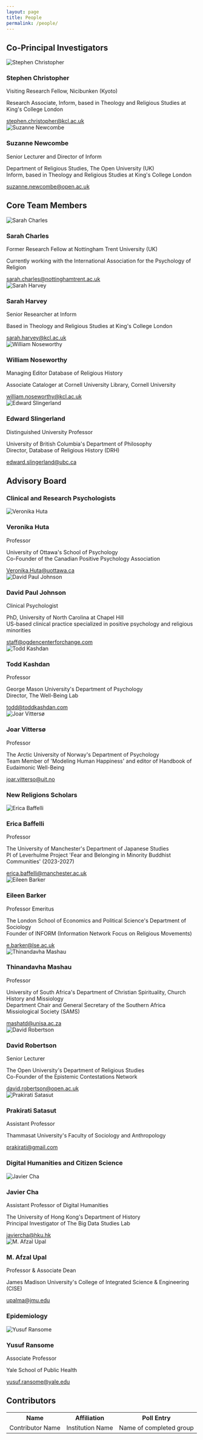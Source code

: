 ```yaml
---
layout: page
title: People
permalink: /people/
---
```


<div class="people-section">
<h2 class="section-heading">Co-Principal Investigators</h2>

<div class="people-grid">

<div class="person-card">
<div class="person-image">
<img src="{{site.baseurl}}/images/people/stephen-christopher.jpg" alt="Stephen Christopher">
</div>
<div class="person-info">
<h3 class="person-name">Stephen Christopher</h3>
<p class="person-title">Visiting Research Fellow, Nicibunken (Kyoto)</p>
<p class="person-additional">Research Associate, Inform, based in Theology and Religious Studies at King's College London</p>
<a href="mailto:stephen.christopher@kcl.ac.uk" class="person-email">stephen.christopher@kcl.ac.uk</a>
</div>
</div>
    
<div class="person-card">
<div class="person-image">
<img src="{{site.baseurl}}/images/people/suzanne-newcombe.jpg" alt="Suzanne Newcombe">
</div>
<div class="person-info">
<h3 class="person-name">Suzanne Newcombe</h3>
<p class="person-title">Senior Lecturer and Director of Inform</p>
<p class="person-additional">Department of Religious Studies, The Open University (UK)<br>Inform, based in Theology and Religious Studies at King's College London</p>
<a href="mailto:suzanne.newcombe@open.ac.uk" class="person-email">suzanne.newcombe@open.ac.uk</a>
</div>
</div>
</div>
</div>


<div class="people-section">
<h2 class="section-heading">Core Team Members</h2>
<div class="people-grid">
<div class="person-card">
<div class="person-image">
<img src="{{site.baseurl}}/images/people/sarah-charles.jpg" alt="Sarah Charles">
</div>
<div class="person-info">
<h3 class="person-name">Sarah Charles</h3>
<p class="person-title">Former Research Fellow at Nottingham Trent University (UK)</p>
<p class="person-additional">Currently working with the International Association for the Psychology of Religion</p>
<a href="mailto:sarah.charles@nottinghamtrent.ac.uk" class="person-email">sarah.charles@nottinghamtrent.ac.uk</a>
</div>
</div>
    
<div class="person-card">
<div class="person-image">
<img src="{{site.baseurl}}/images/people/sarah-harvey.jpg" alt="Sarah Harvey">
</div>
<div class="person-info">
<h3 class="person-name">Sarah Harvey</h3>
<p class="person-title">Senior Researcher at Inform</p>
<p class="person-additional">Based in Theology and Religious Studies at King's College London</p>
<a href="mailto:sarah.harvey@kcl.ac.uk" class="person-email">sarah.harvey@kcl.ac.uk</a>
</div>
</div>

<div class="person-card">
<div class="person-image">
<img src="{{site.baseurl}}/images/people/william-noseworthy.jpg" alt="William Noseworthy">
</div>
<div class="person-info">
<h3 class="person-name">William Noseworthy</h3>
<p class="person-title">Managing Editor Database of Religious History</p>
<p class="person-additional">Associate Cataloger at Cornell University Library, Cornell University</p>
<a href="mailto:william.noseworthy@kcl.ac.uk" class="person-email">william.noseworthy@kcl.ac.uk</a>
</div>
</div>

<div class="person-card">
<div class="person-image">
<img src="{{site.baseurl}}/images/people/edward-slingerland.jpg" alt="Edward Slingerland">
</div>
<div class="person-info">
<h3 class="person-name">Edward Slingerland</h3>
<p class="person-title">Distinguished University Professor</p>
<p class="person-additional">University of British Columbia's Department of Philosophy<br>Director, Database of Religious History (DRH)</p>
<a href="mailto:edward.slingerland@ubc.ca" class="person-email">edward.slingerland@ubc.ca</a>
</div>
</div>
</div>
</div>

<div class="people-section">
<h2 class="section-heading">Advisory Board</h2>
<h3 class="subsection-heading">Clinical and Research Psychologists</h3>
<div class="people-grid">
<div class="person-card">
<div class="person-image">
<img src="{{site.baseurl}}/images/people/veronika-huta.jpg" alt="Veronika Huta">
</div>
<div class="person-info">
<h3 class="person-name">Veronika Huta</h3>
<p class="person-title">Professor</p>
<p class="person-additional">University of Ottawa's School of Psychology<br>Co-Founder of the Canadian Positive Psychology Association</p>
<a href="mailto:Veronika.Huta@uottawa.ca" class="person-email">Veronika.Huta@uottawa.ca</a>
</div>
</div>
    
<div class="person-card">
<div class="person-image">
<img src="{{site.baseurl}}/images/people/david-paul-johnson.jpg" alt="David Paul Johnson">
</div>
<div class="person-info">
<h3 class="person-name">David Paul Johnson</h3>
<p class="person-title">Clinical Psychologist</p>
<p class="person-additional">PhD, University of North Carolina at Chapel Hill<br>US-based clinical practice specialized in positive psychology and religious minorities</p>
<a href="mailto:staff@ogdencenterforchange.com" class="person-email">staff@ogdencenterforchange.com</a>
</div>
</div>
      
<div class="person-card">
<div class="person-image">
<img src="{{site.baseurl}}/images/people/todd-kashdan.jpg" alt="Todd Kashdan">
</div>
<div class="person-info">
<h3 class="person-name">Todd Kashdan</h3>
<p class="person-title">Professor</p>
<p class="person-additional">George Mason University's Department of Psychology<br>Director, The Well-Being Lab</p>
<a href="mailto:todd@toddkashdan.com" class="person-email">todd@toddkashdan.com</a>
</div>
</div>

<div class="person-card">
<div class="person-image">
<img src="{{site.baseurl}}/images/people/joar-vitterso.jpg" alt="Joar Vittersø">
</div>
<div class="person-info">
<h3 class="person-name">Joar Vittersø</h3>
<p class="person-title">Professor</p>
<p class="person-additional">The Arctic University of Norway's Department of Psychology<br>Team Member of 'Modeling Human Happiness' and editor of Handbook of Eudaimonic Well-Being</p>
<a href="mailto:joar.vitterso@uit.no" class="person-email">joar.vitterso@uit.no</a>
</div>
</div>
</div>

<h3 class="subsection-heading">New Religions Scholars</h3>
<div class="people-grid">
<div class="person-card">
<div class="person-image">
<img src="{{site.baseurl}}/images/people/erica-baffelli.jpg" alt="Erica Baffelli">
</div>
<div class="person-info">
<h3 class="person-name">Erica Baffelli</h3>
<p class="person-title">Professor</p>
<p class="person-additional">The University of Manchester's Department of Japanese Studies<br>PI of Leverhulme Project 'Fear and Belonging in Minority Buddhist Communities' (2023-2027)</p>
<a href="mailto:erica.baffelli@manchester.ac.uk" class="person-email">erica.baffelli@manchester.ac.uk</a>
</div>
</div>

<div class="person-card">
<div class="person-image">
<img src="{{site.baseurl}}/images/people/eileen-barker.jpg" alt="Eileen Barker">
</div>
<div class="person-info">
<h3 class="person-name">Eileen Barker</h3>
<p class="person-title">Professor Emeritus</p>
<p class="person-additional">The London School of Economics and Political Science's Department of Sociology<br>Founder of INFORM (Information Network Focus on Religious Movements)</p>
<a href="mailto:e.barker@lse.ac.uk" class="person-email">e.barker@lse.ac.uk</a>
</div>
</div>

<div class="person-card">
<div class="person-image">
<img src="{{site.baseurl}}/images/people/thinandavha-mashau.jpg" alt="Thinandavha Mashau">
</div>
<div class="person-info">
<h3 class="person-name">Thinandavha Mashau</h3>
<p class="person-title">Professor</p>
<p class="person-additional">University of South Africa's Department of Christian Spirituality, Church History and Missiology<br>Department Chair and General Secretary of the Southern Africa Missiological Society (SAMS)</p>
<a href="mailto:mashatd@unisa.ac.za" class="person-email">mashatd@unisa.ac.za</a>
</div>
</div>

<div class="person-card">
<div class="person-image">
<img src="{{site.baseurl}}/images/people/david-robertson.jpg" alt="David Robertson">
</div>
<div class="person-info">
<h3 class="person-name">David Robertson</h3>
<p class="person-title">Senior Lecturer</p>
<p class="person-additional">The Open University's Department of Religious Studies<br>Co-Founder of the Epistemic Contestations Network</p>
<a href="mailto:david.robertson@open.ac.uk" class="person-email">david.robertson@open.ac.uk</a>
</div>
</div>

<div class="person-card">
<div class="person-image">
<img src="{{site.baseurl}}/images/people/prakirati-satasut.jpg" alt="Prakirati Satasut">
</div>
<div class="person-info">
<h3 class="person-name">Prakirati Satasut</h3>
<p class="person-title">Assistant Professor</p>
<p class="person-additional">Thammasat University's Faculty of Sociology and Anthropology</p>
<a href="mailto:prakirati@gmail.com" class="person-email">prakirati@gmail.com</a>
</div>
</div>
</div>

<h3 class="subsection-heading">Digital Humanities and Citizen Science</h3>
<div class="people-grid">
<div class="person-card">
<div class="person-image">
<img src="{{site.baseurl}}/images/people/javier-cha.jpg" alt="Javier Cha">
</div>
<div class="person-info">
<h3 class="person-name">Javier Cha</h3>
<p class="person-title">Assistant Professor of Digital Humanities</p>
<p class="person-additional">The University of Hong Kong's Department of History<br>Principal Investigator of The Big Data Studies Lab</p>
<a href="mailto:javiercha@hku.hk" class="person-email">javiercha@hku.hk</a>
</div>
</div>

<div class="person-card">
<div class="person-image">
<img src="{{site.baseurl}}/images/people/m-afzal-upal.jpg" alt="M. Afzal Upal">
</div>
<div class="person-info">
<h3 class="person-name">M. Afzal Upal</h3>
<p class="person-title">Professor & Associate Dean</p>
<p class="person-additional">James Madison University's College of Integrated Science & Engineering (CISE)</p>
<a href="mailto:upalma@jmu.edu" class="person-email">upalma@jmu.edu</a>
</div>
</div>
</div>

<h3 class="subsection-heading">Epidemiology</h3>
<div class="people-grid">
<div class="person-card">
<div class="person-image">
<img src="{{site.baseurl}}/images/people/yusuf-ransome.jpg" alt="Yusuf Ransome">
</div>
<div class="person-info">
<h3 class="person-name">Yusuf Ransome</h3>
<p class="person-title">Associate Professor</p>
<p class="person-additional">Yale School of Public Health</p>
<a href="mailto:yusuf.ransome@yale.edu" class="person-email">yusuf.ransome@yale.edu</a>
</div>
</div>
</div>
</div>

<div class="people-section">
<h2 class="section-heading">Contributors</h2>
<div class="table-container">
<table>
<tr><th>Name</th><th>Affiliation</th><th>Poll Entry</th></tr>
<tr><td>Contributor Name</td><td>Institution Name</td><td>Name of completed group</td></tr>
</table>
</div>
</div>
